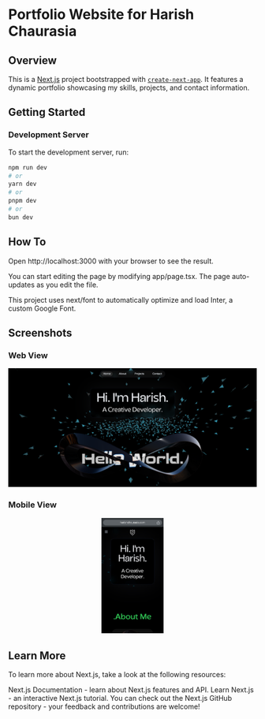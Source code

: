 # Portfolio Website for Harish Chaurasia

## Overview

This is a [Next.js](https://nextjs.org/) project bootstrapped with [`create-next-app`](https://github.com/vercel/next.js/tree/canary/packages/create-next-app). It features a dynamic portfolio showcasing my skills, projects, and contact information.

## Getting Started

### Development Server

To start the development server, run:

```bash
npm run dev
# or
yarn dev
# or
pnpm dev
# or
bun dev
```

## How To
Open http://localhost:3000 with your browser to see the result.

You can start editing the page by modifying app/page.tsx. The page auto-updates as you edit the file.

This project uses next/font to automatically optimize and load Inter, a custom Google Font.

## Screenshots
### Web View
<img src="./public/web-screenshot.png" alt="web ss">

### Mobile View
<p align="center">
  <img src="./public/mobile-ss.png" alt="Mobile View Screenshot" width="25%">
</p>

## Learn More
To learn more about Next.js, take a look at the following resources:

Next.js Documentation - learn about Next.js features and API.
Learn Next.js - an interactive Next.js tutorial.
You can check out the Next.js GitHub repository - your feedback and contributions are welcome!

